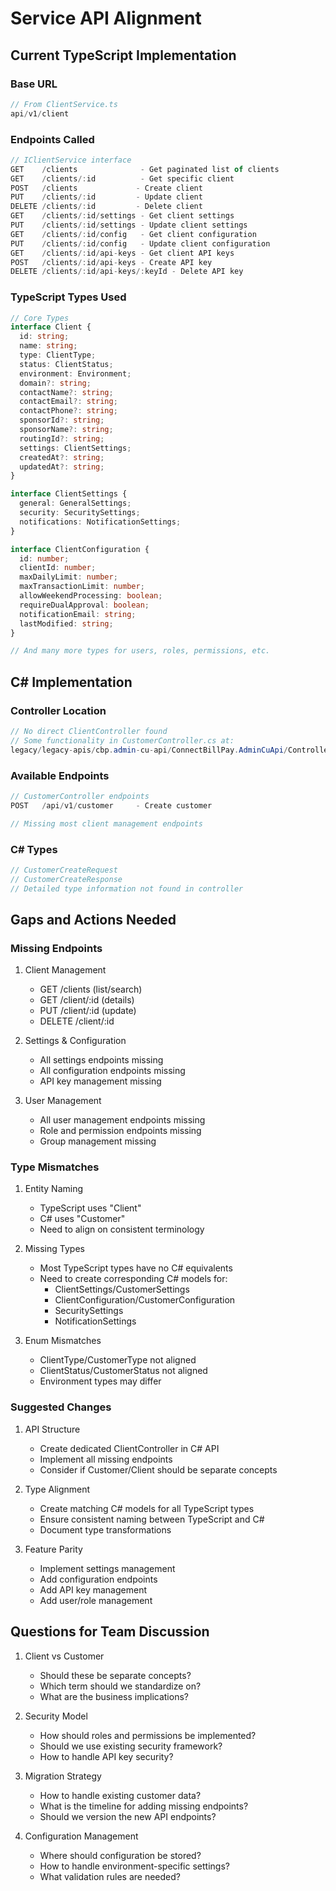 # Service API Alignment

## Current TypeScript Implementation

### Base URL
```typescript
// From ClientService.ts
api/v1/client
```

### Endpoints Called
```typescript
// IClientService interface
GET    /clients              - Get paginated list of clients
GET    /clients/:id          - Get specific client
POST   /clients             - Create client
PUT    /clients/:id         - Update client
DELETE /clients/:id         - Delete client
GET    /clients/:id/settings - Get client settings
PUT    /clients/:id/settings - Update client settings
GET    /clients/:id/config   - Get client configuration
PUT    /clients/:id/config   - Update client configuration
GET    /clients/:id/api-keys - Get client API keys
POST   /clients/:id/api-keys - Create API key
DELETE /clients/:id/api-keys/:keyId - Delete API key
```

### TypeScript Types Used
```typescript
// Core Types
interface Client {
  id: string;
  name: string;
  type: ClientType;
  status: ClientStatus;
  environment: Environment;
  domain?: string;
  contactName?: string;
  contactEmail?: string;
  contactPhone?: string;
  sponsorId?: string;
  sponsorName?: string;
  routingId?: string;
  settings: ClientSettings;
  createdAt?: string;
  updatedAt?: string;
}

interface ClientSettings {
  general: GeneralSettings;
  security: SecuritySettings;
  notifications: NotificationSettings;
}

interface ClientConfiguration {
  id: number;
  clientId: number;
  maxDailyLimit: number;
  maxTransactionLimit: number;
  allowWeekendProcessing: boolean;
  requireDualApproval: boolean;
  notificationEmail: string;
  lastModified: string;
}

// And many more types for users, roles, permissions, etc.
```

## C# Implementation

### Controller Location
```csharp
// No direct ClientController found
// Some functionality in CustomerController.cs at:
legacy/legacy-apis/cbp.admin-cu-api/ConnectBillPay.AdminCuApi/Controllers/CustomerController.cs
```

### Available Endpoints
```csharp
// CustomerController endpoints
POST   /api/v1/customer     - Create customer

// Missing most client management endpoints
```

### C# Types
```csharp
// CustomerCreateRequest
// CustomerCreateResponse
// Detailed type information not found in controller
```

## Gaps and Actions Needed

### Missing Endpoints
1. Client Management
   - GET /clients (list/search)
   - GET /client/:id (details)
   - PUT /client/:id (update)
   - DELETE /client/:id
   
2. Settings & Configuration
   - All settings endpoints missing
   - All configuration endpoints missing
   - API key management missing

3. User Management
   - All user management endpoints missing
   - Role and permission endpoints missing
   - Group management missing

### Type Mismatches
1. Entity Naming
   - TypeScript uses "Client"
   - C# uses "Customer"
   - Need to align on consistent terminology

2. Missing Types
   - Most TypeScript types have no C# equivalents
   - Need to create corresponding C# models for:
     - ClientSettings/CustomerSettings
     - ClientConfiguration/CustomerConfiguration
     - SecuritySettings
     - NotificationSettings

3. Enum Mismatches
   - ClientType/CustomerType not aligned
   - ClientStatus/CustomerStatus not aligned
   - Environment types may differ

### Suggested Changes

1. API Structure
   - Create dedicated ClientController in C# API
   - Implement all missing endpoints
   - Consider if Customer/Client should be separate concepts

2. Type Alignment
   - Create matching C# models for all TypeScript types
   - Ensure consistent naming between TypeScript and C#
   - Document type transformations

3. Feature Parity
   - Implement settings management
   - Add configuration endpoints
   - Add API key management
   - Add user/role management

## Questions for Team Discussion

1. Client vs Customer
   - Should these be separate concepts?
   - Which term should we standardize on?
   - What are the business implications?

2. Security Model
   - How should roles and permissions be implemented?
   - Should we use existing security framework?
   - How to handle API key security?

3. Migration Strategy
   - How to handle existing customer data?
   - What is the timeline for adding missing endpoints?
   - Should we version the new API endpoints?

4. Configuration Management
   - Where should configuration be stored?
   - How to handle environment-specific settings?
   - What validation rules are needed?
